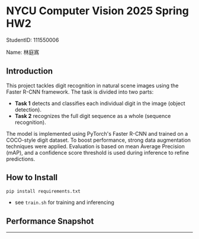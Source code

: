 # NYCU Computer Vision 2025 Spring HW2

StudentID: 111550006

Name: 林庭寪

## Introduction

This project tackles digit recognition in natural scene images using the Faster R-CNN framework. The task is divided into two parts:

* **Task 1** detects and classifies each individual digit in the image (object detection).
* **Task 2** recognizes the full digit sequence as a whole (sequence recognition).

The model is implemented using PyTorch's Faster R-CNN and trained on a COCO-style digit dataset. To boost performance, strong data augmentation techniques were applied. Evaluation is based on mean Average Precision (mAP), and a confidence score threshold is used during inference to refine predictions.

## How to Install

```bash
pip install requirements.txt
```

* see `train.sh` for training and inferencing

## Performance Snapshot

---
